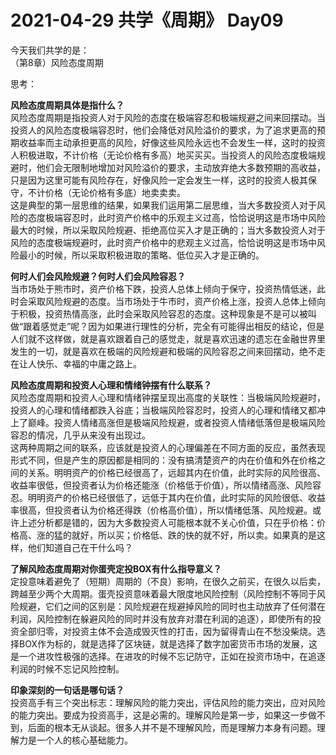 # 2021-04-29 共学《周期》 Day09
今天我们共学的是：  
（第8章）风险态度周期

思考：

**风险态度周期具体是指什么？**  
风险态度周期是指投资人对于风险的态度在极端容忍和极端规避之间来回摆动。当投资人的风险态度极端容忍时，他们会降低对风险溢价的要求，为了追求更高的预期收益率而主动承担更高的风险，好像这些风险永远也不会发生一样，这时的投资人积极进取，不计价格（无论价格有多高）地买买买。当投资人的风险态度极端规避时，他们会无限制地增加对风险溢价的要求，主动放弃绝大多数预期的高收益，只是因为这里可能有风险存在，好像风险一定会发生一样，这时的投资人极其保守，不计价格（无论价格有多底）地卖卖卖。  
这是典型的第一层思维的结果，如果我们运用第二层思维，当大多数投资人对于风险的态度极端容忍时，此时资产价格中的乐观主义过高，恰恰说明这是市场中风险最大的时候，所以采取风险规避、拒绝高位买入才是正确的；当大多数投资人对于风险的态度极端规避时，此时资产价格中的悲观主义过高，恰恰说明这是市场中风险最小的时候，所以采取积极进取的策略、低位买入才是正确的。

**何时人们会风险规避？何时人们会风险容忍？**  
当市场处于熊市时，资产价格下跌，投资人总体上倾向于保守，投资热情低迷，此时会采取风险规避的态度。当市场处于牛市时，资产价格上涨，投资人总体上倾向于积极，投资热情高涨，此时会采取风险容忍的态度。这种现象是不是可以被叫做“跟着感觉走”呢？因为如果进行理性的分析，完全有可能得出相反的结论，但是人们就不这样做，就是喜欢跟着自己的感觉走，就是喜欢迅速的遗忘在金融世界里发生的一切，就是喜欢在极端的风险规避和极端的风险容忍之间来回摆动，绝不走在让人快乐、幸福的中庸之路上。

**风险态度周期和投资人心理和情绪钟摆有什么联系？**  
风险态度周期和投资人心理和情绪钟摆呈现出高度的关联性：当极端风险规避时，投资人的心理和情绪都跌入谷底；当极端风险容忍时，投资人的心理和情绪又都冲上了巅峰。投资人情绪高涨但是极端风险规避，或者投资人情绪低落但是极端风险容忍的情况，几乎从来没有出现过。  
这两种周期之间的联系，应该就是投资人的心理偏差在不同方面的反应，虽然表现形式不同，但是产生的原因都是相同的：没有搞清楚资产的内在价值和外在价格之间的关系。明明资产的价格已经很高了，远超其内在价值，此时实际的风险很高、收益率很低，但投资者认为价格还能涨（价格低于价值），所以情绪高涨、风险容忍。明明资产的价格已经很低了，远低于其内在价值，此时实际的风险很低、收益率很高，但投资者认为价格还得跌（价格高价值），所以情绪低落、风险规避。或许上述分析都是错的，因为大多数投资人可能根本就不关心价值，只在乎价格：价格高、涨的猛的就好，所以买；价格低、跌的快的就不好，所以卖。如果真的是这样，他们知道自己在干什么吗？

**了解风险态度周期对你蛋壳定投BOX有什么指导意义？**  
定投意味着避免了（短期）周期的（不良）影响，在很久之前买，在很久以后卖，跨越至少两个大周期。蛋壳投资意味着最大限度地风险控制（风险控制不等同于风险规避，它们之间的区别是：风险规避在规避掉风险的同时也主动放弃了任何潜在利润，风险控制在躲避风险的同时并没有放弃对潜在利润的追逐），即使所有的投资全部归零，对投资主体不会造成毁灭性的打击，因为留得青山在不愁没柴烧。选择BOX作为标的，就是选择了区块链，就是选择了数字加密货币市场的发展，这是一个进攻性极强的选择。在进攻的时候不忘记防守，正如在投资市场中，在追逐利润的时候不忘记风险控制。

**印象深刻的一句话是哪句话？**  
投资高手有三个突出标志：理解风险的能力突出，评估风险的能力突出，应对风险的能力突出。要成为投资高手，这是必需的。理解风险是第一步，如果这一步做不到，后面的根本无从谈起。很多人并不是不理解风险，而是理解力本身有问题。理解力是一个人的核心基础能力。

